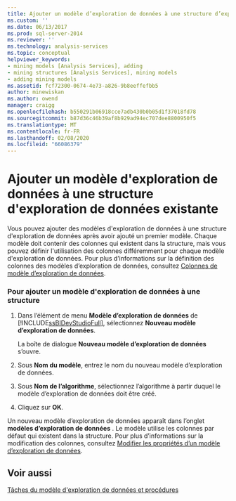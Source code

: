 ```yaml
---
title: Ajouter un modèle d’exploration de données à une structure d’exploration de données existante | Microsoft Docs
ms.custom: ''
ms.date: 06/13/2017
ms.prod: sql-server-2014
ms.reviewer: ''
ms.technology: analysis-services
ms.topic: conceptual
helpviewer_keywords:
- mining models [Analysis Services], adding
- mining structures [Analysis Services], mining models
- adding mining models
ms.assetid: fcf72300-0674-4e73-a826-9b8eeffefbb5
author: minewiskan
ms.author: owend
manager: craigg
ms.openlocfilehash: b550291b06918cce7adb430b0b05d1f37018fd78
ms.sourcegitcommit: b87d36c46b39af8b929ad94ec707dee8800950f5
ms.translationtype: MT
ms.contentlocale: fr-FR
ms.lasthandoff: 02/08/2020
ms.locfileid: "66086379"
---
```

# <a name="add-a-mining-model-to-an-existing-mining-structure"></a>Ajouter un modèle d'exploration de données à une structure d'exploration de données existante
  Vous pouvez ajouter des modèles d'exploration de données à une structure d'exploration de données après avoir ajouté un premier modèle. Chaque modèle doit contenir des colonnes qui existent dans la structure, mais vous pouvez définir l'utilisation des colonnes différemment pour chaque modèle d'exploration de données. Pour plus d’informations sur la définition des colonnes des modèles d’exploration de données, consultez [Colonnes de modèle d’exploration de données](mining-model-columns.md).  
  
### <a name="to-add-a-mining-model-to-the-structure"></a>Pour ajouter un modèle d'exploration de données à une structure  
  
1.  Dans l’élément de menu **Modèle d’exploration de données** de [!INCLUDE[ssBIDevStudioFull](../../includes/ssbidevstudiofull-md.md)], sélectionnez **Nouveau modèle d’exploration de données**.  
  
     La boîte de dialogue **Nouveau modèle d’exploration de données** s’ouvre.  
  
2.  Sous **Nom du modèle**, entrez le nom du nouveau modèle d’exploration de données.  
  
3.  Sous **Nom de l’algorithme**, sélectionnez l’algorithme à partir duquel le modèle d’exploration de données doit être créé.  
  
4.  Cliquez sur **OK**.  
  
 Un nouveau modèle d’exploration de données apparaît dans l’onglet **modèles d’exploration de données** . Le modèle utilise les colonnes par défaut qui existent dans la structure. Pour plus d’informations sur la modification des colonnes, consultez [Modifier les propriétés d’un modèle d’exploration de données](change-the-properties-of-a-mining-model.md).  
  
## <a name="see-also"></a>Voir aussi  
 [Tâches du modèle d'exploration de données et procédures](mining-model-tasks-and-how-tos.md)  
  
  
